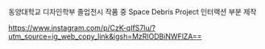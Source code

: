 동양대학교 디자인학부 졸업전시 작품 중 Space Debris Project 인터랙션 부분 제작

https://www.instagram.com/p/CzK-qIfS7lu/?utm_source=ig_web_copy_link&igsh=MzRlODBiNWFlZA==
